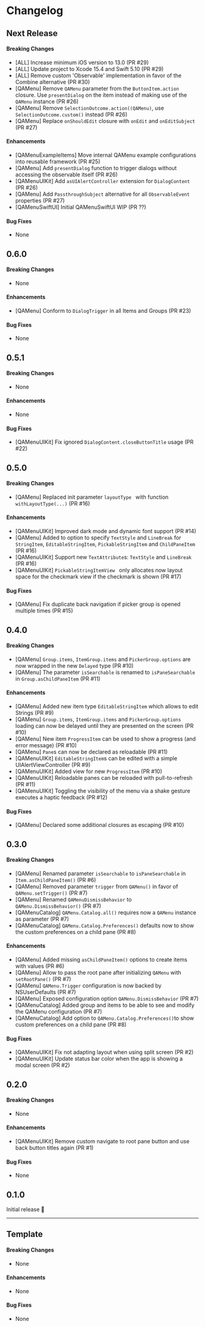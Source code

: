 # Changelog

## Next Release

#### Breaking Changes

* [ALL] Increase minimum iOS version to 13.0 (PR #29)
* [ALL] Update project to Xcode 15.4 and Swift 5.10 (PR #29)
* [ALL] Remove custom 'Observable' implementation in favor of the Combine alternative (PR #30)
* [QAMenu] Remove `QAMenu` parameter from the `ButtonItem.action` closure. Use `presentDialog` on the item instead of making use of the `QAMenu` instance (PR #26)
* [QAMenu] Remove `SelectionOutcome.action((QAMenu)`, use `SelectionOutcome.custom()` instead (PR #26)
* [QAMenu] Replace `onShouldEdit` closure with `onEdit` and `onEditSubject` (PR #27)

#### Enhancements

* [QAMenuExampleItems] Move internal QAMenu example configurations into reusable framework (PR #25)
* [QAMenu] Add `presentDialog` function to trigger dialogs without accessing the observable itself (PR #26)
* [QAMenuUIKit] Add `asUIAlertController` extension for `DialogContent` (PR #26)
* [QAMenu] Add `PassthroughSubject` alternative for all `ObservableEvent` properties (PR #27)
* [QAMenuSwiftUI] Initial QAMenuSwiftUI WIP (PR ??)

#### Bug Fixes

* None

## 0.6.0

#### Breaking Changes

* None

#### Enhancements

* [QAMenu] Conform to `DialogTrigger` in all Items and Groups (PR #23)

#### Bug Fixes

* None

## 0.5.1

#### Breaking Changes

* None

#### Enhancements

* None

#### Bug Fixes

* [QAMenuUIKit] Fix ignored `DialogContent.closeButtonTitle` usage (PR #22)

## 0.5.0

#### Breaking Changes

* [QAMenu] Replaced init parameter `layoutType ` with function `withLayoutType(...)` (PR #16)

#### Enhancements

* [QAMenuUIKit] Improved dark mode and dynamic font support (PR #14)
* [QAMenu] Added to option to specify `TextStyle` and `LineBreak` for `StringItem`, `EditableStringItem`, `PickableStringItem` and `ChildPaneItem` (PR #16)
* [QAMenuUIKit] Support new `TextAttribute`s: `TextStyle` and `LineBreak` (PR #16)
* [QAMenuUIKit] `PickableStringItemView ` only allocates now layout space for the checkmark view if the checkmark is shown (PR #17)

#### Bug Fixes

* [QAMenu] Fix duplicate back navigation if picker group is opened multiple times (PR #15)

## 0.4.0

#### Breaking Changes

* [QAMenu] `Group.items`, `ItemGroup.items` and `PickerGroup.options` are now wrapped in the new `Delayed` type (PR #10)
* [QAMenu] The parameter `isSearchable` is renamed to `isPaneSearchable` in `Group.asChildPaneItem` (PR #11)

#### Enhancements

* [QAMenu] Added new item type `EditableStringItem` which allows to edit Strings (PR #9)
* [QAMenu] `Group.items`, `ItemGroup.items` and `PickerGroup.options` loading can now be delayed until they are presented on the screen (PR #10)
* [QAMenu] New item `ProgressItem` can be used to show a progress (and error message) (PR #10)
* [QAMenu] `Pane`s can now be declared as reloadable (PR #11)
* [QAMenuUIKit] `EditableStringItem`s can be edited with a simple UIAlertViewController (PR #9)
* [QAMenuUIKit] Added view for new `ProgressItem` (PR #10)
* [QAMenuUIKit] Reloadable panes can be reloaded with pull-to-refresh (PR #11)
* [QAMenuUIKit] Toggling the visibility of the menu via a shake gesture executes a haptic feedback (PR #12)

#### Bug Fixes

* [QAMenu] Declared some additional closures as escaping (PR #10)

## 0.3.0

#### Breaking Changes

* [QAMenu] Renamed parameter `isSearchable` to `isPaneSearchable` in `Item.asChildPaneItem()` (PR #6)
* [QAMenu] Removed parameter `trigger` from `QAMenu()` in favor of `QAMenu.setTrigger()` (PR #7)
* [QAMenu] Renamed `QAMenuDismissBehavior` to `QAMenu.DismissBehavior()` (PR #7)
* [QAMenuCatalog] `QAMenu.Catalog.all()` requires now a `QAMenu` instance as parameter (PR #7)
* [QAMenuCatalog] `QAMenu.Catalog.Preferences()` defaults now to show the custom preferences on a child pane (PR #8)

#### Enhancements

* [QAMenu] Added missing `asChildPaneItem()` options to create items with values (PR #6)
* [QAMenu] Allow to pass the root pane after initializing `QAMenu` with `setRootPane()` (PR #7)
* [QAMenu] `QAMenu.Trigger` configuration is now backed by NSUserDefaults  (PR #7)
* [QAMenu] Exposed configuration option `QAMenu.DismissBehavior` (PR #7)
* [QAMenuCatalog] Added group and items to be able to see and modify the QAMenu configuration (PR #7)
* [QAMenuCatalog] Add option to `QAMenu.Catalog.Preferences()`to show custom preferences on a child pane (PR #8)

#### Bug Fixes

* [QAMenuUIKit] Fix not adapting layout when using split screen (PR #2)
* [QAMenuUIKit] Update status bar color when the app is showing a modal screen (PR #2)


## 0.2.0

#### Breaking Changes

* None

#### Enhancements

* [QAMenuUIKit] Remove custom navigate to root pane button and use back button titles again (PR #1)

#### Bug Fixes

* None


## 0.1.0

Initial release 🎉

- - - 

## Template

#### Breaking Changes

* None

#### Enhancements

* None

#### Bug Fixes

* None
